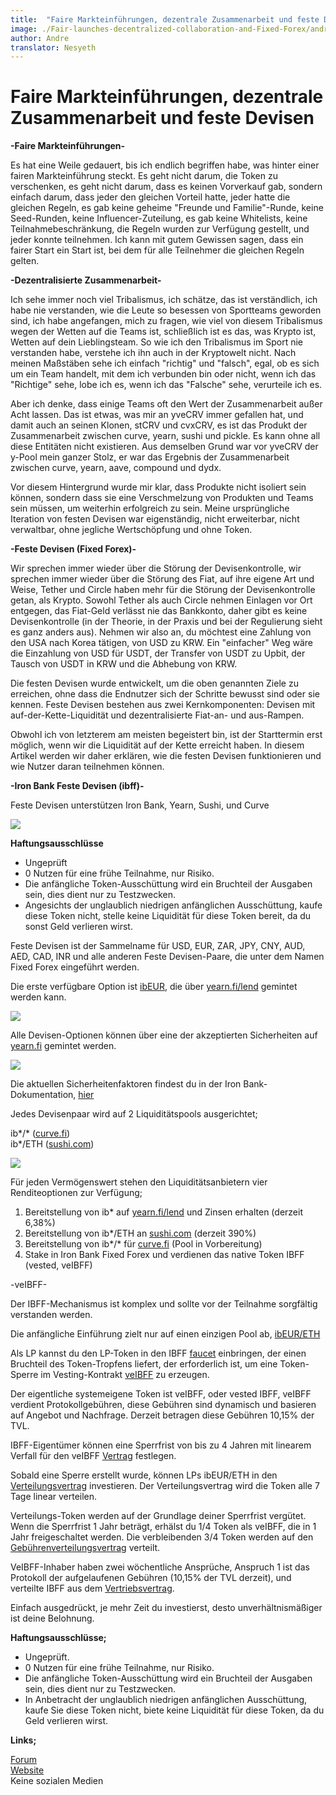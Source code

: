 ```yaml
---
title:  "Faire Markteinführungen, dezentrale Zusammenarbeit und feste Devisen"
image: ./Fair-launches-decentralized-collaboration-and-Fixed-Forex/andre-hero.jpg
author: Andre
translator: Nesyeth
---
```


# Faire Markteinführungen, dezentrale Zusammenarbeit und feste Devisen

**\-Faire Markteinführungen-**

Es hat eine Weile gedauert, bis ich endlich begriffen habe, was hinter einer fairen Markteinführung steckt. Es geht nicht darum, die Token zu verschenken, es geht nicht darum, dass es keinen Vorverkauf gab, sondern einfach darum, dass jeder den gleichen Vorteil hatte, jeder hatte die gleichen Regeln, es gab keine geheime "Freunde und Familie"-Runde, keine Seed-Runden, keine Influencer-Zuteilung, es gab keine Whitelists, keine Teilnahmebeschränkung, die Regeln wurden zur Verfügung gestellt, und jeder konnte teilnehmen. Ich kann mit gutem Gewissen sagen, dass ein fairer Start ein Start ist, bei dem für alle Teilnehmer die gleichen Regeln gelten.

**\-Dezentralisierte Zusammenarbeit-**

Ich sehe immer noch viel Tribalismus, ich schätze, das ist verständlich, ich habe nie verstanden, wie die Leute so besessen von Sportteams geworden sind, ich habe angefangen, mich zu fragen, wie viel von diesem Tribalismus wegen der Wetten auf die Teams ist, schließlich ist es das, was Krypto ist, Wetten auf dein Lieblingsteam. So wie ich den Tribalismus im Sport nie verstanden habe, verstehe ich ihn auch in der Kryptowelt nicht. Nach meinen Maßstäben sehe ich einfach "richtig" und "falsch", egal, ob es sich um ein Team handelt, mit dem ich verbunden bin oder nicht, wenn ich das "Richtige" sehe, lobe ich es, wenn ich das "Falsche" sehe, verurteile ich es.

Aber ich denke, dass einige Teams oft den Wert der Zusammenarbeit außer Acht lassen. Das ist etwas, was mir an yveCRV immer gefallen hat, und damit auch an seinen Klonen, stCRV und cvxCRV, es ist das Produkt der Zusammenarbeit zwischen curve, yearn, sushi und pickle. Es kann ohne all diese Entitäten nicht existieren. Aus demselben Grund war vor yveCRV der y-Pool mein ganzer Stolz, er war das Ergebnis der Zusammenarbeit zwischen curve, yearn, aave, compound und dydx.

Vor diesem Hintergrund wurde mir klar, dass Produkte nicht isoliert sein können, sondern dass sie eine Verschmelzung von Produkten und Teams sein müssen, um weiterhin erfolgreich zu sein. Meine ursprüngliche Iteration von festen Devisen war eigenständig, nicht erweiterbar, nicht verwaltbar, ohne jegliche Wertschöpfung und ohne Token.

**\-Feste Devisen (Fixed Forex)-**

Wir sprechen immer wieder über die Störung der Devisenkontrolle, wir sprechen immer wieder über die Störung des Fiat, auf ihre eigene Art und Weise, Tether und Circle haben mehr für die Störung der Devisenkontrolle getan, als Krypto. Sowohl Tether als auch Circle nehmen Einlagen vor Ort entgegen, das Fiat-Geld verlässt nie das Bankkonto, daher gibt es keine Devisenkontrolle (in der Theorie, in der Praxis und bei der Regulierung sieht es ganz anders aus). Nehmen wir also an, du möchtest eine Zahlung von den USA nach Korea tätigen, von USD zu KRW. Ein "einfacher" Weg wäre die Einzahlung von USD für USDT, der Transfer von USDT zu Upbit, der Tausch von USDT in KRW und die Abhebung von KRW.

Die festen Devisen wurde entwickelt, um die oben genannten Ziele zu erreichen, ohne dass die Endnutzer sich der Schritte bewusst sind oder sie kennen. Feste Devisen bestehen aus zwei Kernkomponenten: Devisen mit auf-der-Kette-Liquidität und dezentralisierte Fiat-an- und aus-Rampen.

Obwohl ich von letzterem am meisten begeistert bin, ist der Starttermin erst möglich, wenn wir die Liquidität auf der Kette erreicht haben. In diesem Artikel werden wir daher erklären, wie die festen Devisen funktionieren und wie Nutzer daran teilnehmen können.

**\-Iron Bank Feste Devisen (ibff)-**

Feste Devisen unterstützen Iron Bank, Yearn, Sushi, und Curve

![](image1.jpg?w=500&h=500)

**Haftungsausschlüsse**

- Ungeprüft
- 0 Nutzen für eine frühe Teilnahme, nur Risiko.
- Die anfängliche Token-Ausschüttung wird ein Bruchteil der Ausgaben sein, dies dient nur zu Testzwecken.
- Angesichts der unglaublich niedrigen anfänglichen Ausschüttung, kaufe diese Token nicht, stelle keine Liquidität für diese Token bereit, da du sonst Geld verlieren wirst.

Feste Devisen ist der Sammelname für USD, EUR, ZAR, JPY, CNY, AUD, AED, CAD, INR und alle anderen Feste Devisen-Paare, die unter dem Namen Fixed Forex eingeführt werden.

Die erste verfügbare Option ist [ibEUR](https://www.coingecko.com/en/coins/iron-bank-euro), die über [yearn.fi/lend](https://yearn.fi/lend) gemintet werden kann.

![](image2.jpg?w=700&h=194)

Alle Devisen-Optionen können über eine der akzeptierten Sicherheiten auf [yearn.fi](https://yearn.fi/lend) gemintet werden.

![](image3.jpg?w=645&h=874)

Die aktuellen Sicherheitenfaktoren findest du in der Iron Bank-Dokumentation, [hier](https://docs.cream.finance/iron-bank/collateral-and-reserve-factor)

Jedes Devisenpaar wird auf 2 Liquiditätspools ausgerichtet;

ib\*/\* ([curve.fi](https://curve.fi/))  
ib\*/ETH ([sushi.com](https://sushi.com/))

![](image4.jpg?w=700&h=243)

Für jeden Vermögenswert stehen den Liquiditätsanbietern vier Renditeoptionen zur Verfügung;

1.  Bereitstellung von ib* auf [yearn.fi/lend](https://yearn.fi/lend) und Zinsen erhalten (derzeit 6,38%)
2.  Bereitstellung von ib\*/ETH an [sushi.com](https://sushi.com/) (derzeit 390%)
3.  Bereitstellung von ib\*/\* für [curve.fi](https://curve.fi/) (Pool in Vorbereitung)
4.  Stake in Iron Bank Fixed Forex und verdienen das native Token IBFF (vested, veIBFF)

\-veIBFF-

Der IBFF-Mechanismus ist komplex und sollte vor der Teilnahme sorgfältig verstanden werden.

Die anfängliche Einführung zielt nur auf einen einzigen Pool ab, [ibEUR/ETH](https://analytics.sushi.com/tokens/0x96e61422b6a9ba0e068b6c5add4ffabc6a4aae27)

Als LP kannst du den LP-Token in den IBFF [faucet](https://etherscan.io/address/0x7d254d9adc588126edaee52a1029278180a802e8) einbringen, der einen Bruchteil des Token-Tropfens liefert, der erforderlich ist, um eine Token-Sperre im Vesting-Kontrakt [veIBFF](https://etherscan.io/address/0x4d0518c9136025903751209ddddf6c67067357b1) zu erzeugen.

Der eigentliche systemeigene Token ist veIBFF, oder vested IBFF, veIBFF verdient Protokollgebühren, diese Gebühren sind dynamisch und basieren auf Angebot und Nachfrage. Derzeit betragen diese Gebühren 10,15% der TVL.

IBFF-Eigentümer können eine Sperrfrist von bis zu 4 Jahren mit linearem Verfall für den veIBFF [Vertrag](https://etherscan.io/address/0x4d0518c9136025903751209ddddf6c67067357b1) festlegen.

Sobald eine Sperre erstellt wurde, können LPs ibEUR/ETH in den [Verteilungsvertrag](https://etherscan.io/address/0x1da8a6fe33bd35b99505d67843eec9fa124f2d4b) investieren. Der Verteilungsvertrag wird die Token alle 7 Tage linear verteilen.

Verteilungs-Token werden auf der Grundlage deiner Sperrfrist vergütet. Wenn die Sperrfrist 1 Jahr beträgt, erhälst du 1/4 Token als veIBFF, die in 1 Jahr freigeschaltet werden. Die verbleibenden 3/4 Token werden auf den [Gebührenverteilungsvertrag](https://etherscan.io/address/0x83893c4a42f8654c2dd4ff7b4a7cd0e33ae8c859) verteilt.

VeIBFF-Inhaber haben zwei wöchentliche Ansprüche, Anspruch 1 ist das Protokoll der aufgelaufenen Gebühren (10,15% der TVL derzeit), und verteilte IBFF aus dem [Vertriebsvertrag](https://etherscan.io/address/0x83893c4a42f8654c2dd4ff7b4a7cd0e33ae8c859).

Einfach ausgedrückt, je mehr Zeit du investierst, desto unverhältnismäßiger ist deine Belohnung.

**Haftungsausschlüsse;** 

- Ungeprüft.
- 0 Nutzen für eine frühe Teilnahme, nur Risiko.
- Die anfängliche Token-Ausschüttung wird ein Bruchteil der Ausgaben sein, dies dient nur zu Testzwecken.
- In Anbetracht der unglaublich niedrigen anfänglichen Ausschüttung, kaufe Sie diese Token nicht, biete keine Liquidität für diese Token, da du Geld verlieren wirst.

**Links;**

[Forum](https://gov.yearn.finance/c/projects/fixed-forex/26)  
[Website](https://yearn.fi/lend)  
Keine sozialen Medien
